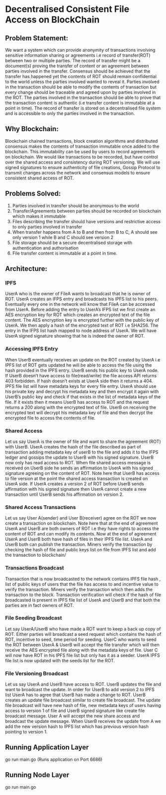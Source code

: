 # Decentralised Consistent File Access on BlockChain

## Problem Statement:
We want a system which can provide anonymity of transactions involving sensitive information sharing or agreements i.e record of transfer(ROT) between two or multiple parties. The record of transfer might be a document(s) proving the transfer of content or an agreement between parties involved in the transfer. Consensus should be achieved that the transfer has happened yet the contents of ROT should remain confidential to the world unless the parties involved wanted to reveal it. Parties involved in the transaction should be able to modify the contents of transaction but every change should be traceable and agreed upon by parties involved in the ROT. The parties involved in the transaction should be able to prove that the transaction content is authentic (i.e transfer content is immutable at a point in time). The record of transfer is stored on a decentralised file system and is accessible to only the parties involved in the transaction.

## Why Blockchain:
Blockchain chained transactions,  block creation algorithms and distributed consensus makes the contents of transaction immutable once added to the blockchain. This immutability can be used by users to record agreements on blockchain. We would like transactions to be recorded, but have control over the shared access and consistency during ROT versioning. We will use signed signatures to ensure authenticity of file creations, Gossip Protocol to transmit changes across the network and consensus models to ensure consistent shared access of ROT.     

## Problems Solved:
1. Parties involved in transfer should be anonymous to the world
2. Transfer/Agreements between parties should be recorded on blockchain which makes it immutable
3. Files describing the transfer should have versions and restrictive access to only parties involved in transfer
4. When transfer happens from A to B and then from B to C, A should see only version 1 while B and C should see version 2
5. File storage should be a secure decentralised storage  with authentication and authorisation  
6. File transfer content is immutable at a point in time.


## Architecture:

### IPFS
UserA who is the owner of FileA wants to broadcast that he is owner of ROT. UserA creates an IFPS entry and broadcasts his IPFS list to his peers. Eventually every one in the network will know that FileA can be accessed from UserA. Before adding the entry to UserA’s IFPS list we first create an AES encryption key for ROT which creates an encrypted text of the file content. The AES encryption key is encrypted further with the public key of UserA. We then apply a hash of the encrypted text of ROT i.e SHA256. The entry in the IFPS list hash mapped to node address of UserA. We will have UserA signed signature showing that he is indeed the owner of ROT.

### Accessing IPFS Entry
When UserB eventually receives an update on the ROT created by UserA i.e IPFS list of ROT gets updated he will be able to access the file using the hash provided in the IPFS entry. UserB sends his public key to UserA node. If UserB doesn’t have access to file(read/write) the file access API returns 403 forbidden. If hash doesn’t exists at UserA side then it returns a 404. IPFS file list will have metadata keys for every file entry. UserA should use his private key and decrypt  his metadata key and then encrypt it again with UserB’s public key and check if that exists in the list of metadata keys of the file. If it exists then it means UserB has access to ROT and the request returns a 200 along with the encrypted text of file. UserB on receiving the encrypted text will decrypt his metadata key of file and then decrypt the encrypted file to access the contents of file.

### Shared Access
Let us say UserA is the owner of file and want to share the agreement (ROT) with UserB. UserA creates the hash of the file described as part of transaction adding metadata key of userB to the file and adds it to the IFPS ledger and gossips the update to UserB with his signed signature. UserB now only has read access to ROT. When file shared access message is received on UserB side he sends an affirmation to UserA with his signed  signature agreeing on the content of ROT.  Note here that UserB has access to file version at the point the shared access transaction is created on UserA side. If UserA creates a version 2 of ROT before UserB sends affirmation with his signed signature then UserA cannot create a new transaction until UserB sends his affirmation on version 2. 

### Shared Access Transactions
Let us say User A(sender) and User B(receiver) agree on the ROT we now create a transaction on blockchain. Note here that at the end of agreement UserA and UserB are both owners of ROT i.e they have rights to access the content of ROT and can modify its contents. Now at the end of agreement UserA and UserB both have hash of files in their IPFS file list. UserA and UserB both can publish the transaction. Miners verify the transaction by checking the hash of file and public keys list on file from IPFS list and add the transaction to blockchain/
 
### Transactions Broadcast
Transaction that is now broadcasted to the network contains IPFS file hash , list of public keys of users that the file has access to and incentive value to verify the transaction. Miners verify the transaction which then adds the transaction to the block. Transaction verification will check if the hash of file broadcasted is present in IPFS file list of UserA and UserB and that both the parties are in fact owners of ROT.

### File Seeding Broadcast
Let say UserA/UserB who have made a ROT want to keep a back up copy of ROT. Either parties will broadcast a seed request which contains the hash of ROT, incentive to seed, time period for seeding.  UserC who wants to seed the ROT between UserA & UserB will accept the file transfer which will then receive the AES encrypted file along with the metadata keys of file.  User C will now have ROT in his IPFS file list but only has it as a seeder. UserA IPFS file list is now updated with the seeds list for the ROT.


### File Versioning Broadcast
Let us say UserA and UserB have access to ROT. UserB updates the file and want to broadcast the update. In order for UserB to add version 2 to IPFS list UserA has to agree that UserB has made a change to ROT. UserB creates an update file broadcast similar to create file broadcast. The update file broadcast will have new hash of file, new metadata keys of users having access 
to version 1 of file and UserB signed signature like create file broadcast message. User A will accept the new share access and broadcast the update message. When UserB receives the update from A we add the new version hash to IPFS list which has previous version hash pointing to version 1.


## Running Application Layer
go run main.go (Runs application on Port 6686)

## Running Node Layer
go run main.go <port>
